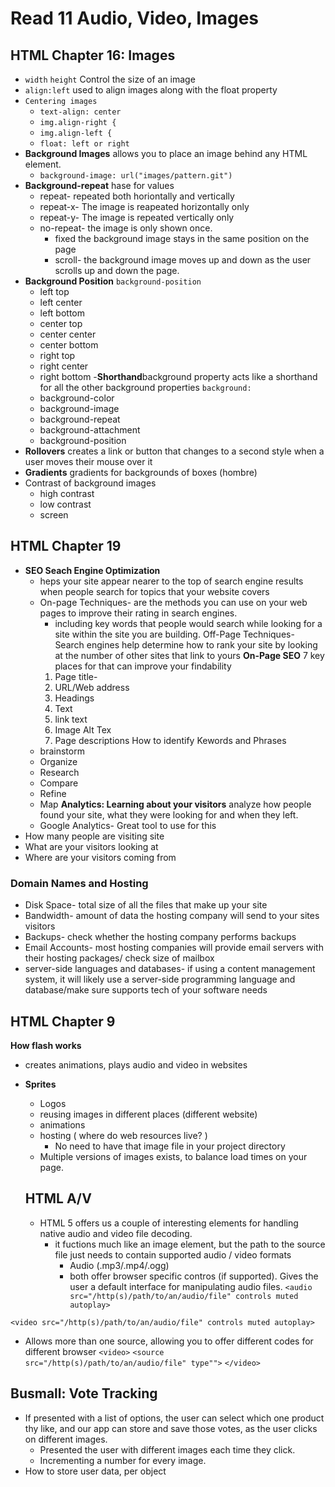# Read 11 Audio, Video, Images

## HTML Chapter 16: Images

- `width` `height` Control the size of an image
- `align:left` used to align images along with the float property
- `Centering images` 
  - `text-align: center`
  - `img.align-right {`
  - `img.align-left {`
  - `float: left or right`
- **Background Images** allows you to place an image behind any HTML element. 
  - `background-image: url("images/pattern.git")`
- **Background-repeat** hase for values
  - repeat- repeated both horiontally and vertically
  - repeat-x- The image is reapeated horizontally only
  - repeat-y- The image is repeated vertically only
  - no-repeat- the image is only shown once.
    - fixed the background image stays in the same position on the page
    - scroll- the background image moves up and down as the user scrolls up and down the page.
- **Background Position** `background-position`
  - left top
  - left center
  - left bottom
  - center top
  - center center
  - center bottom
  - right top
  - right center
  - right bottom
-**Shorthand**background property acts like a shorthand for all the other background properties `background:`
  - background-color
  - background-image
  - background-repeat
  - background-attachment
  - background-position
- **Rollovers** creates a link or button that changes to a second style when a user moves their mouse over it
- **Gradients** gradients for backgrounds of boxes (hombre)
- Contrast of background images
  - high contrast
  - low contrast
  - screen

## HTML Chapter 19

- **SEO Seach Engine Optimization** 
  - heps your site appear nearer to the top of search engine results when people search for topics that your website covers
  - On-page Techniques- are the methods you can use on your web pages to improve their rating in search engines.
    - including key words that people would search while looking for a site within the site you are building.
  Off-Page Techniques- Search engines help determine how to rank your site by looking at the number of other sites that link to yours
  **On-Page SEO** 7 key places for that can improve your findability
    1. Page title- 
    2. URL/Web address
    3. Headings
    4. Text
    5. link text
    6. Image Alt Tex
    7. Page descriptions
How to identify Kewords and Phrases
  - brainstorm
  - Organize
  - Research
  - Compare
  - Refine
  - Map
**Analytics: Learning about your visitors** analyze how people found your site, what they were looking for and when they left.
  - Google Analytics- Great tool to use for this
- How many people are visiting site
- What are your visitors looking at
- Where are your visitors coming from

### Domain Names and Hosting

- Disk Space- total size of all the files that make up your site
- Bandwidth- amount of data the hosting company will send to your sites visitors
- Backups- check whether the hosting company performs backups
- Email Accounts- most hosting companies will provide email servers with their hosting packages/ check size of mailbox
- server-side languages and databases- if using a content management system, it will likely use a server-side programming language and database/make sure supports tech of your software needs

## HTML Chapter 9

**How flash works**
- creates animations, plays audio and video in websites

- **Sprites**
  - Logos
  - reusing images in different places (different website)
  - animations
  - hosting ( where do web resources live? )
    - No need to have that image file in your project directory
  - Multiple versions of images exists, to balance load times on your page.

  ## HTML A/V

  - HTML 5 offers us a couple of interesting elements for handling native audio and video file decoding. 
    - it fuctions much like an image element, but the path to the source file just needs to contain supported audio / video formats
      - Audio (.mp3/.mp4/.ogg)
      - both offer browser specific contros (if supported). Gives the user a default interface for manipulating audio files.
`<audio src="/http(s)/path/to/an/audio/file" controls muted autoplay>` 


`<video src="/http(s)/path/to/an/audio/file" controls muted autoplay>`

- Allows more than one source, allowing you to offer different codes for different browser
`<video>`
  `<source src="/http(s)/path/to/an/audio/file" type"">`
`</video>`

## Busmall: Vote Tracking

- If presented with a list of options, the user can select which one product thy like, and our app can store and save those votes, as the user clicks on different images.
  - Presented the user with different images each time they click.
  - Incrementing a number for every image. 
- How to store user data, per object
